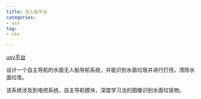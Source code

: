```yaml
---
title: 无人船平台 
categories:
- usv
tag:
- usv

---
```





[usv平台](https://blog.csdn.net/v7xyy/article/category/8573494)

设计一个自主导航的水面无人船导航系统，并能识别水面垃圾并进行打捞，清除水面垃圾。

该系统涉及到电控系统，自主导航模块，深度学习法的图像识别水面垃圾物。